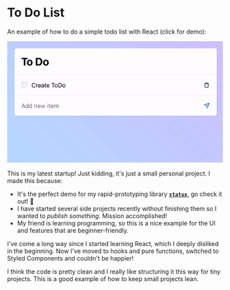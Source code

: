 # To Do List

An example of how to do a simple todo list with React (click for demo):

[![GIF showing how to use it](./public/todo-list.gif)](https://francisco.io/todo)

This is my latest startup! Just kidding, it's just a small personal project. I made this because:

- It's the perfect demo for my rapid-prototyping library **[`statux`](http://github.com/franciscop/statux)**, go check it out! 🎉
- I have started several side projects recently without finishing them so I wanted to _publish something_. Mission accomplished!
- My friend is learning programming, so this is a nice example for the UI and features that are beginner-friendly.

I've come a long way since I started learning React, which I deeply disliked in the beginning. Now I've moved to hooks and pure functions, switched to Styled Components and couldn't be happier!

I think the code is pretty clean and I really like structuring it this way for tiny projects. This is a good example of how to keep small projects lean.
